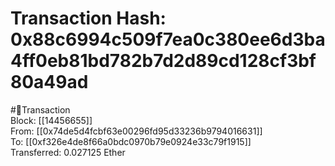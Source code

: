 
Transaction Hash: 0x88c6994c509f7ea0c380ee6d3ba4ff0eb81bd782b7d2d89cd128cf3bf80a49ad
====================================================================================
  
#💸Transaction  
Block: [[14456655]]  
From: [[0x74de5d4fcbf63e00296fd95d33236b9794016631]]  
To: [[0xf326e4de8f66a0bdc0970b79e0924e33c79f1915]]  
Transferred: 0.027125 Ether